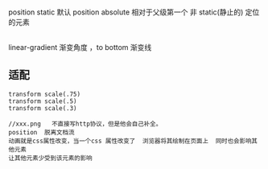 ## 
position static  默认
position absolute  相对于父级第一个 非 static(静止的)  定位的元素

##
linear-gradient
渐变角度  ，to bottom
渐变线

## 适配
    transform scale(.75)
    transform scale(.5)
    transform scale(.3)

    //xxx.png   不直接写http协议，但是他会自己补全。
    position  脱离文档流
    动画就是css属性改变，当一个css 属性改变了  浏览器将其绘制在页面上  同时也会影响其他元素
    让其他元素少受到该元素的影响